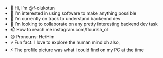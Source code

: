 - 👋 Hi, I’m @f-olukotun
- 👀 I’m interested in using software to make anything possible
- 🌱 I’m currently on track to understand backennd dev
- 💞️ I’m looking to collaborate on any pretty interesting backend dev task
- 📫 How to reach me instagram.com/flourish_ol
- 😄 Pronouns: He/Him
- ⚡ Fun fact: I love to explore the human mind oh also,
- ⚡ The profile picture was what i could find on my PC at the time

<!---
f-olukotun/f-olukotun is a ✨ special ✨ repository because its `README.md` (this file) appears on your GitHub profile.
You can click the Preview link to take a look at your changes.
--->
